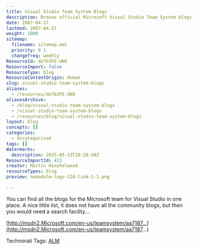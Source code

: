 ```yaml
---
title: Visual Studio Team System Blogs
description: Browse official Microsoft Visual Studio Team System blogs, featuring updates and insights from the development team. Community blogs are not included.
date: 2007-04-27
lastmod: 2007-04-27
weight: 1000
sitemap:
  filename: sitemap.xml
  priority: 0.1
  changefreq: weekly
ResourceId: de7b3FE-UNO
ResourceImport: false
ResourceType: blog
ResourceContentOrigin: Human
slug: visual-studio-team-system-blogs
aliases:
  - /resources/de7b3FE-UNO
aliasesArchive:
  - /blog/visual-studio-team-system-blogs
  - /visual-studio-team-system-blogs
  - /resources/blog/visual-studio-team-system-blogs
layout: blog
concepts: []
categories:
  - Uncategorized
tags: []
Watermarks:
  description: 2025-05-13T16:28:40Z
ResourceImportId: 413
creator: Martin Hinshelwood
resourceTypes: blog
preview: nakedalm-logo-128-link-1-1.png

---
```

You can find all the blogs for the Microsoft team for Visual Studio in one place. A nice little list, it does not have all the community blogs, but then you would need a search facility...

[http://msdn2.Microsoft.com/en-us/teamsystem/aa7187...](http://msdn2.Microsoft.com/en-us/teamsystem/aa7187...)

Technorati Tags: [ALM](http://technorati.com/tags/ALM)
